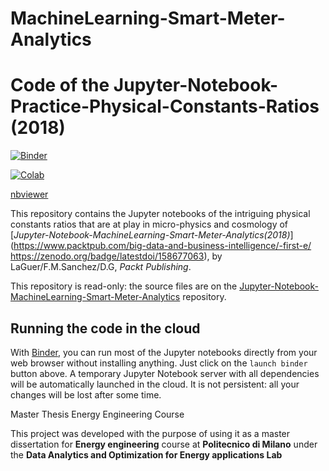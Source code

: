 # MachineLearning-Smart-Meter-Analytics

# Code of the Jupyter-Notebook-Practice-Physical-Constants-Ratios (2018)

[![Binder](https://mybinder.org/badge_logo.svg)](https://mybinder.org/v2/gh/Ami-Solution/MachineLearning-Smart-Meter-Analytics/master)

[![Colab](https://colab.research.google.com/assets/colab-badge.svg)](https://colab.research.google.com/github/Ami-Solution/MachineLearning-Smart-Meter-Analytics/blob/master/notebook/1_loading_data_and_visualization.ipynb)

[nbviewer](https://nbviewer.ipython.org/github/Ami-Solution/MachineLearning-Smart-Meter-Analytics/blob/master/notebook/1_loading_data_and_visualization.ipynb)

This repository contains the Jupyter notebooks of the intriguing physical constants ratios that are at play in micro-physics and cosmology of [*Jupyter-Notebook-MachineLearning-Smart-Meter-Analytics(2018)*](https://www.packtpub.com/big-data-and-business-intelligence/-first-e/ https://zenodo.org/badge/latestdoi/158677063), by LaGuer/F.M.Sanchez/D.G, *Packt Publishing*.

This repository is read-only: the source files are on the [Jupyter-Notebook-MachineLearning-Smart-Meter-Analytics](https://github.com/Ami-Solution/MachineLearning-Smart-Meter-Analytics) repository.


## Running the code in the cloud

With [Binder](https://mybinder.org/), you can run most of the Jupyter notebooks directly from your web browser without installing anything. Just click on the `launch binder` button above. A temporary Jupyter Notebook server with all dependencies will be automatically launched in the cloud. It is not persistent: all your changes will be lost after some time.


Master Thesis Energy Engineering Course

This project was developed with the purpose of using it as a master dissertation for <b>Energy engineering</b> course at <b>Politecnico di Milano</b> 
under the <b>Data Analytics and Optimization for Energy applications Lab</b>
